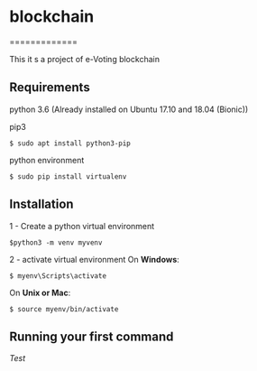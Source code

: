 # blockchain
=============

This it s a project of e-Voting blockchain


Requirements
--------------------- 
python 3.6 (Already installed on Ubuntu 17.10 and 18.04 (Bionic))

pip3

```
$ sudo apt install python3-pip 
```

python environment

```
$ sudo pip install virtualenv 
```



Installation
---------------------

1 - Create a python virtual environment

```
$python3 -m venv myvenv
```

2 - activate virtual environment
On **Windows**:

```
$ myenv\Scripts\activate 
```
On **Unix or Mac**:

```
$ source myenv/bin/activate 
```


Running your first command
--------------------------

*Test*